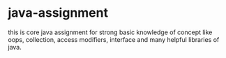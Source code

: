 # java-assignment

this is core java assignment for strong basic knowledge of
concept like oops, collection, access modifiers, interface and 
many helpful libraries of java.
